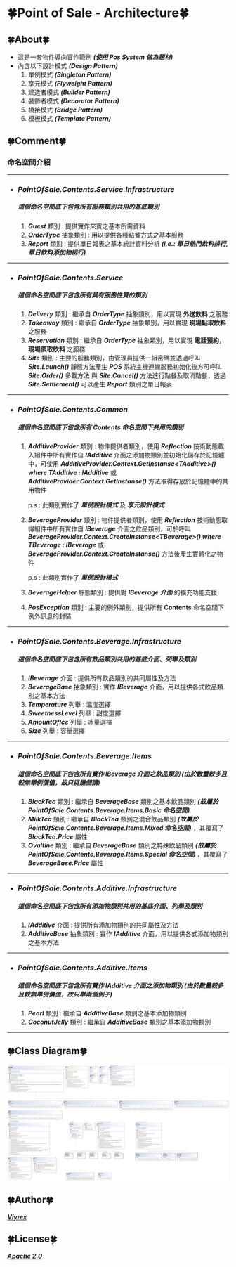 ﻿# 🍀Point of Sale - Architecture🍀
## 🍀About🍀
- 這是一套物件導向實作範例 ***(使用 Pos System 做為題材)***
- 內含以下設計模式 ***(Design Pattern)***
  1. 單例模式 ***(Singleton Pattern)***
  2. 享元模式 ***(Flyweight Pattern)***
  3. 建造者模式 ***(Builder Pattern)***
  4. 裝飾者模式 ***(Decorator Pattern)***
  5. 橋接模式 ***(Bridge Pattern)***
  6. 模板模式 ***(Template Pattern)***
## 🍀Comment🍀
### 命名空間介紹
---
- ### ***PointOfSale.Contents.Service.Infrastructure***
  ##### 這個命名空間底下包含所有服務類別共用的基底類別
  1. ***Guest*** 類別 : 提供實作來賓之基本所需資料
  2. ***OrderType*** 抽象類別 : 用以提供各種點餐方式之基本服務
  3. ***Report*** 類別 : 提供單日報表之基本統計資料分析 ***(i.e.: 單日熱門飲料排行, 單日飲料添加物排行)***
---
- ### ***PointOfSale.Contents.Service***
  ##### 這個命名空間底下包含所有具有服務性質的類別
  1. ***Delivery*** 類別 : 繼承自 ***OrderType*** 抽象類別，用以實現 __外送飲料__ 之服務
  2. ***Takeaway*** 類別 : 繼承自 ***OrderType*** 抽象類別，用以實現 __現場點取飲料__ 之服務
  3. ***Reservation*** 類別 : 繼承自 ***OrderType*** 抽象類別，用以實現 __電話預約，現場領取飲料__ 之服務
  4. ***Site*** 類別 : 主要的服務類別，由管理員提供一組密碼並透過呼叫 ***Site.Launch()*** 靜態方法產生 ***POS*** 系統主機連線服務初始化後方可呼叫 ***Site.Order()*** 多載方法 與 ***Site.Cancel()*** 方法進行點餐及取消點餐，透過 ***Site.Settlement()*** 可以產生 ***Report*** 類別之單日報表
---
- ### ***PointOfSale.Contents.Common***
  ##### 這個命名空間底下包含所有 **Contents** 命名空間下共用的類別
  1. ***AdditiveProvider*** 類別 : 物件提供者類別，使用 ***Reflection*** 技術動態載入組件中所有實作自 ***IAdditive*** 介面之添加物類別並初始化儲存於記憶體中，可使用 ***AdditiveProvider.Context.GetInstanse\<TAdditive\>() where TAdditive : IAdditive*** 或 ***AdditiveProvider.Context.GetInstanse()*** 方法取得存放於記憶體中的共用物件

        p.s : 此類別實作了 ***單例設計模式*** 及 ***享元設計模式*** 
  2. ***BeverageProvider*** 類別 : 物件提供者類別，使用 ***Reflection*** 技術動態取得組件中所有實作自 ***IBeverage*** 介面之飲品類別，可於呼叫 ***BeverageProvider.Context.CreateInstanse\<TBeverage\>() where TBeverage : IBeverage*** 或 ***BeverageProvider.Context.CreateInstanse()*** 方法後產生實體化之物件

        p.s : 此類別實作了 ***單例設計模式***
  3. ***BeverageHelper*** 靜態類別 : 提供對 ***IBeverage 介面*** 的擴充功能支援
  4. ***PosException*** 類別 : 主要的例外類別，提供所有 **Contents** 命名空間下例外訊息的封裝
---
- ### ***PointOfSale.Contents.Beverage.Infrastructure***
  ##### 這個命名空間底下包含所有飲品類別共用的基底介面、列舉及類別
  1. ***IBeverage*** 介面 : 提供所有飲品類別的共同屬性及方法
  2. ***BeverageBase*** 抽象類別 : 實作 ***IBeverage*** 介面，用以提供各式飲品類別之基本方法
  3. ***Temperature*** 列舉 : 溫度選擇
  4. ***SweetnessLevel*** 列舉 : 甜度選擇
  5. ***AmountOfIce*** 列舉 : 冰量選擇
  6. ***Size*** 列舉 : 容量選擇
---
- ### ***PointOfSale.Contents.Beverage.Items***
  ##### 這個命名空間底下包含所有實作 ***IBeverage*** 介面之飲品類別 (由於數量較多且較無舉例價值，故只挑幾個講)
  1. ***BlackTea*** 類別 : 繼承自 ***BeverageBase*** 類別之基本飲品類別 ***(故屬於 PointOfSale.Contents.Beverage.Items.Basic 命名空間)***
  2. ***MilkTea*** 類別 : 繼承自 ***BlackTea*** 類別之混合飲品類別 ***(故屬於 PointOfSale.Contents.Beverage.Items.Mixed 命名空間)*** ，其覆寫了 ***BlackTea.Price*** 屬性
  3. ***Ovaltine*** 類別 : 繼承自 ***BeverageBase*** 類別之特殊飲品類別 ***(故屬於 PointOfSale.Contents.Beverage.Items.Special 命名空間)*** ，其覆寫了 ***BeverageBase.Price*** 屬性
---
- ### ***PointOfSale.Contents.Additive.Infrastructure***
  ##### 這個命名空間底下包含所有添加物類別共用的基底介面、列舉及類別
  1. ***IAdditive*** 介面 : 提供所有添加物類別的共同屬性及方法
  2. ***AdditiveBase*** 抽象類別 : 實作 ***IAdditive*** 介面，用以提供各式添加物類別之基本方法
---
- ### ***PointOfSale.Contents.Additive.Items***
  ##### 這個命名空間底下包含所有實作 ***IAdditive*** 介面之添加物類別 (由於數量較多且較無舉例價值，故只舉兩個例子)
  1. ***Pearl*** 類別 : 繼承自 ***AdditiveBase*** 類別之基本添加物類別 
  2. ***CoconutJelly*** 類別 : 繼承自 ***AdditiveBase*** 類別之基本添加物類別
---
## 🍀Class Diagram🍀
![Architecture](/Architecture.png)

## 🍀Author🍀
[***Viyrex***][Author]
## 🍀License🍀
[***Apache 2.0***][License]

[Author]:https://github.com/0x0001F36D
[License]:https://github.com/0x0001F36D/PointOfSale.Sample/blob/master/PointOfSale.Architecture/License